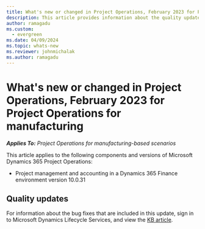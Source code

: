 ```yaml
---
title: What's new or changed in Project Operations, February 2023 for Project Operations for manufacturing
description: This article provides information about the quality updates that are available in the February 2023 release of Microsoft Dynamics 365 Project Operations for manufacturing.
author: ramagadu
ms.custom:
  - evergreen
ms.date: 04/09/2024
ms.topic: whats-new
ms.reviewer: johnmichalak
ms.author: ramagadu
---
```


# What's new or changed in Project Operations, February 2023 for Project Operations for manufacturing

_**Applies To:** Project Operations for manufacturing-based scenarios_

This article applies to the following components and versions of Microsoft Dynamics 365 Project Operations:

- Project management and accounting in a Dynamics 365 Finance environment version 10.0.31

## Quality updates

For information about the bug fixes that are included in this update, sign in to Microsoft Dynamics Lifecycle Services, and view the [KB article](https://fix.lcs.dynamics.com/Issue/Details?bugId=758525).
